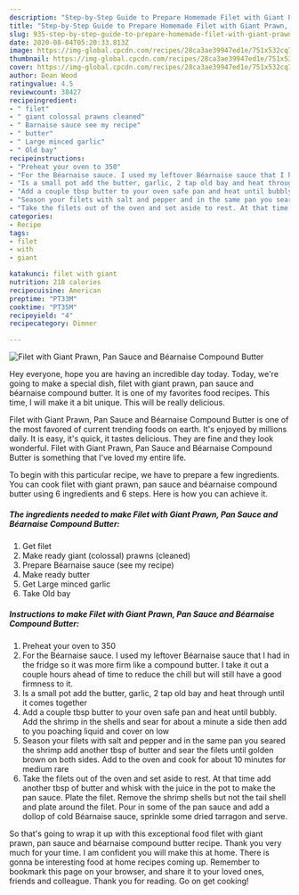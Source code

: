 ```yaml
---
description: "Step-by-Step Guide to Prepare Homemade Filet with Giant Prawn, Pan Sauce and Béarnaise Compound Butter"
title: "Step-by-Step Guide to Prepare Homemade Filet with Giant Prawn, Pan Sauce and Béarnaise Compound Butter"
slug: 935-step-by-step-guide-to-prepare-homemade-filet-with-giant-prawn-pan-sauce-and-bearnaise-compound-butter
date: 2020-08-04T05:20:33.813Z
image: https://img-global.cpcdn.com/recipes/28ca3ae39947ed1e/751x532cq70/filet-with-giant-prawn-pan-sauce-and-bearnaise-compound-butter-recipe-main-photo.jpg
thumbnail: https://img-global.cpcdn.com/recipes/28ca3ae39947ed1e/751x532cq70/filet-with-giant-prawn-pan-sauce-and-bearnaise-compound-butter-recipe-main-photo.jpg
cover: https://img-global.cpcdn.com/recipes/28ca3ae39947ed1e/751x532cq70/filet-with-giant-prawn-pan-sauce-and-bearnaise-compound-butter-recipe-main-photo.jpg
author: Dean Wood
ratingvalue: 4.5
reviewcount: 38427
recipeingredient:
- " filet"
- " giant colossal prawns cleaned"
- " Barnaise sauce see my recipe"
- " butter"
- " Large minced garlic"
- " Old bay"
recipeinstructions:
- "Preheat your oven to 350"
- "For the Béarnaise sauce. I used my leftover Béarnaise sauce that I had in the fridge so it was more firm like a compound butter. I take it out a couple hours ahead of time to reduce the chill but will still have a good firmness to it."
- "Is a small pot add the butter, garlic, 2 tap old bay and heat through until it comes together"
- "Add a couple tbsp butter to your oven safe pan and heat until bubbly. Add the shrimp in the shells and sear for about a minute a side then add to you poaching liquid and cover on low"
- "Season your filets with salt and pepper and in the same pan you seared the shrimp add another tbsp of butter and sear the filets until golden brown on both sides. Add to the oven and cook for about 10 minutes for medium rare"
- "Take the filets out of the oven and set aside to rest. At that time add another tbsp of butter and whisk with the juice in the pot to make the pan sauce. Plate the filet. Remove the shrimp shells but not the tail shell and plate around the filet. Pour in some of the pan sauce and add a dollop of cold Béarnaise sauce, sprinkle some dried tarragon and serve."
categories:
- Recipe
tags:
- filet
- with
- giant

katakunci: filet with giant 
nutrition: 218 calories
recipecuisine: American
preptime: "PT33M"
cooktime: "PT35M"
recipeyield: "4"
recipecategory: Dinner

---
```



![Filet with Giant Prawn, Pan Sauce and Béarnaise Compound Butter](https://img-global.cpcdn.com/recipes/28ca3ae39947ed1e/751x532cq70/filet-with-giant-prawn-pan-sauce-and-bearnaise-compound-butter-recipe-main-photo.jpg)

Hey everyone, hope you are having an incredible day today. Today, we're going to make a special dish, filet with giant prawn, pan sauce and béarnaise compound butter. It is one of my favorites food recipes. This time, I will make it a bit unique. This will be really delicious.



Filet with Giant Prawn, Pan Sauce and Béarnaise Compound Butter is one of the most favored of current trending foods on earth. It's enjoyed by millions daily. It is easy, it's quick, it tastes delicious. They are fine and they look wonderful. Filet with Giant Prawn, Pan Sauce and Béarnaise Compound Butter is something that I've loved my entire life.


To begin with this particular recipe, we have to prepare a few ingredients. You can cook filet with giant prawn, pan sauce and béarnaise compound butter using 6 ingredients and 6 steps. Here is how you can achieve it.

<!--inarticleads1-->

##### The ingredients needed to make Filet with Giant Prawn, Pan Sauce and Béarnaise Compound Butter:

1. Get  filet
1. Make ready  giant (colossal) prawns (cleaned)
1. Prepare  Béarnaise sauce (see my recipe)
1. Make ready  butter
1. Get  Large minced garlic
1. Take  Old bay




<!--inarticleads2-->

##### Instructions to make Filet with Giant Prawn, Pan Sauce and Béarnaise Compound Butter:

1. Preheat your oven to 350
1. For the Béarnaise sauce. I used my leftover Béarnaise sauce that I had in the fridge so it was more firm like a compound butter. I take it out a couple hours ahead of time to reduce the chill but will still have a good firmness to it.
1. Is a small pot add the butter, garlic, 2 tap old bay and heat through until it comes together
1. Add a couple tbsp butter to your oven safe pan and heat until bubbly. Add the shrimp in the shells and sear for about a minute a side then add to you poaching liquid and cover on low
1. Season your filets with salt and pepper and in the same pan you seared the shrimp add another tbsp of butter and sear the filets until golden brown on both sides. Add to the oven and cook for about 10 minutes for medium rare
1. Take the filets out of the oven and set aside to rest. At that time add another tbsp of butter and whisk with the juice in the pot to make the pan sauce. Plate the filet. Remove the shrimp shells but not the tail shell and plate around the filet. Pour in some of the pan sauce and add a dollop of cold Béarnaise sauce, sprinkle some dried tarragon and serve.




So that's going to wrap it up with this exceptional food filet with giant prawn, pan sauce and béarnaise compound butter recipe. Thank you very much for your time. I am confident you will make this at home. There is gonna be interesting food at home recipes coming up. Remember to bookmark this page on your browser, and share it to your loved ones, friends and colleague. Thank you for reading. Go on get cooking!
